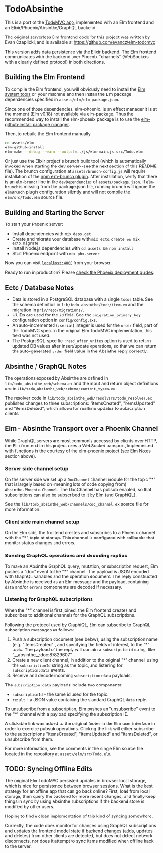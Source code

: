 # TodoAbsinthe

This is a port of the [TodoMVC app](http://todomvc.com), implemented with an Elm frontend
and an Elixir/Phoenix/Absinthe/GraphQL backend.

The original serverless Elm frontend code for this project was written by Evan Czaplicki,
and is available at https://github.com/evancz/elm-todomvc

This version adds data persistence via the Elixir backend. The Elm frontend communicates
with the backend over Phoenix "channels" (WebSockets with a clearly defined protocol)
in both directions.


## Building the Elm Frontend

To compile the Elm frontend, you will obviously need to install the
[Elm system tools](https://guide.elm-lang.org/install.html) on your machine
and then install the Elm package dependencies specified in `assets/elm/elm-package.json`.

Since one of those dependencies, [elm-phoenix](https://github.com/saschatimme/elm-phoenix),
is an effect manager it is at the moment (Elm v0.18) not available via
elm-package. Thus the recommended way to install the elm-phoenix package is to use the
[elm-github-install package manager](https://github.com/gdotdesign/elm-github-install).

Then, to rebuild the Elm frontend manually:

```bash
cd assets/elm
elm-github-install
elm-make --debug --warn --output=../js/elm-main.js src/Todo.elm
```

Or just use the Elixir project's brunch build tool (which is automatically invoked when
starting the dev server--see the next section of this README file). The brunch configuration at
`assets/brunch-config.js` will require installation of the
[npm elm-brunch plugin](https://github.com/madsflensted/elm-brunch). After installation,
verify that there is an `elm-brunch` line in the `devDependencies` of `assets/package.json`.
If `elm-brunch` is missing from the package.json file, running brunch will ignore
the `elmBrunch` plugin configuration silently and will not compile the `elm/src/Todo.elm`
source file.


## Building and Starting the Server

To start your Phoenix server:

  * Install dependencies with `mix deps.get`
  * Create and migrate your database with `mix ecto.create && mix ecto.migrate`
  * Install Node.js dependencies with `cd assets && npm install`
  * Start Phoenix endpoint with `mix phx.server`

Now you can visit [`localhost:4000`](http://localhost:4000) from your browser.

Ready to run in production? Please
[check the Phoenix deployment guides](http://www.phoenixframework.org/docs/deployment).


## Ecto / Database Notes

* Data is stored in a PostgreSQL database with a single `todos` table. See the schema
definition in `lib/todo_absinthe/todo/item.ex` and the migration in `priv/repo/migrations/`.
* UUIDs are used for the `id` field. See the `:migration_primary_key` configuration
option in `config/config.exs`.
* An auto-incremented (`:serial`) integer is used for the `order` field, part of the TodoMVC spec.
In the original Elm TodoMVC implementation, this field was not used.
* The PostgreSQL-specific `:read_after_writes` option is used to return updated DB values
after insert/update operations, so that we can return the auto-generated `order` field value
in the Absinthe reply correctly.


## Absinthe / GraphQL Notes

The operations exposed by Absinthe are defined in `lib/todo_absinthe_web/schema.ex` and
the input and return object definitions are in `lib/todo_absinthe_web/schema/content_types.ex`.

The resolver code in `lib/todo_absinthe_web/resolvers/todo_resolver.ex` publishes changes
to three subscriptions: "itemsCreated", "itemsUpdated" and "itemsDeleted", which allows
for realtime updates to subscription clients.


## Elm - Absinthe Transport over a Phoenix Channel

While GraphQL servers are most commonly accessed by clients over HTTP, the
Elm frontend in this project uses a WebSocket transport, implemented with functions
in the courtesy of the elm-phoenix project (see Elm Notes section above).

### Server side channel setup

On the server side we set up a `DocChannel` channel module for the topic "\*"
that is largely based on (meaning lots of code copying from) `Absinthe.Phoenix.Channel`.
The DocChannel has pubsub enabled, so that subscriptions can also be subscribed to it
by Elm (and GraphiQL).

See the `lib/todo_absinthe_web/channels/doc_channel.ex` source file for more information.

### Client side main channel setup

On the Elm side, the frontend creates and subscribes to a Phoenix channel with the "\*"
topic at startup. This channel is configured with callbacks that monitor status changes
and errors.

### Sending GraphQL operations and decoding replies

To make an Absinthe GraphQL query, mutation, or subscription request, Elm pushes a "doc" event
to the "\*" channel. The payload is JSON encoded with GraphQL variables and the operation
document. The reply constructed by Absinthe is received as an Elm message
and the payload, containing `data` and/or `errors` components are decoded if
necessary.

### Listening for GraphQL subscriptions

When the "\*" channel is first joined, the Elm frontend creates and subscribes
to additional channels for the GraphQL subscriptions.

Following the protocol used by GraphiQL, Elm can subscribe to GraphQL subscription
messages as follows:

1. Push a subscription document (see below), using the subscription name
(e.g. "itemsCreated"), and specifying the fields of interest, to the "\*" topic.
The payload of the reply will contain a `subscriptionId` string, like
"\_\_absinthe\_\_:doc:87829607".
2. Create a new client channel, in addition to the original "\*" channel,
using the `subscriptionId` string as the topic, and listening for `subscription:data` events.
3. Receive and decode incoming `subscription:data` payloads.

The `subscription:data` payloads include two components:

* `subscriptionId` - the same id used for the topic.
* `result` - a JSON value containing the standard GraphQL `data` reply.

To unsubscribe from a subscription, Elm pushes an "unsubscribe" event to the "\*"
channel with a payload specifying the subscription ID.

A clickable link was added to the original footer in the Elm user interface in order
to exercise pubsub operations. Clicking the link will either subscribe to the
subscriptions "itemsCreated", "itemsUpdated" and "itemsDeleted", or unsubscribe from them.

For more information, see the comments in the single Elm source file located in
the repository at `assets/elm/src/Todo.elm`.


## TODO: Syncing Offline Edits

The original Elm TodoMVC persisted updates in browser local storage, which is
nice for persistence between browser sessions.  What is the best strategy for
an offline app that can go back online?  First, load from local storage, then
query the backend for more recent changes, and finally keep things in sync
by using Absinthe subscriptions if the backend store is modified by other users.

Hoping to find a clean implementation of this kind of syncing somewhere.

Currently, the code does monitor for changes using GraphQL subscriptions and
updates the frontend model state if backend changes (adds, updates and deletes)
from other clients are detected, but does not detect network disconnects, nor does
it attempt to sync items modified when offline back to the server.
